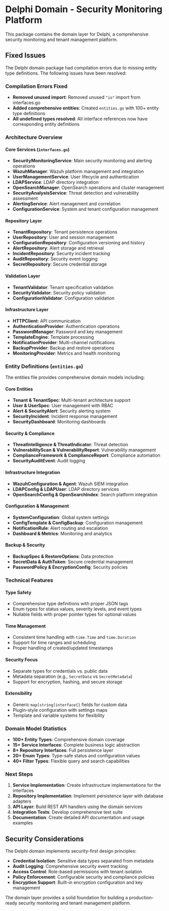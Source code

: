 # Delphi Domain - Security Monitoring Platform

This package contains the domain layer for Delphi, a comprehensive security monitoring and tenant management platform.

##  Fixed Issues

The Delphi domain package had compilation errors due to missing entity type definitions. The following issues have been resolved:

###  **Compilation Errors Fixed**
- **Removed unused import**: Removed unused `"io"` import from interfaces.go
- **Added comprehensive entities**: Created `entities.go` with 100+ entity type definitions
- **All undefined types resolved**: All interface references now have corresponding entity definitions

###  **Architecture Overview**

#### **Core Services (`interfaces.go`)**
- **SecurityMonitoringService**: Main security monitoring and alerting operations
- **WazuhManager**: Wazuh platform management and integration
- **UserManagementService**: User lifecycle and authentication
- **LDAPService**: LDAP directory integration
- **OpenSearchManager**: OpenSearch operations and cluster management
- **SecurityAnalysisService**: Threat detection and vulnerability assessment
- **AlertingService**: Alert management and correlation
- **ConfigurationService**: System and tenant configuration management

#### **Repository Layer**
- **TenantRepository**: Tenant persistence operations
- **UserRepository**: User and session management
- **ConfigurationRepository**: Configuration versioning and history
- **AlertRepository**: Alert storage and retrieval
- **IncidentRepository**: Security incident tracking
- **AuditRepository**: Security event logging
- **SecretRepository**: Secure credential storage

#### **Validation Layer**
- **TenantValidator**: Tenant specification validation
- **SecurityValidator**: Security policy validation
- **ConfigurationValidator**: Configuration validation

#### **Infrastructure Layer**
- **HTTPClient**: API communication
- **AuthenticationProvider**: Authentication operations
- **PasswordManager**: Password and key management
- **TemplateEngine**: Template processing
- **NotificationProvider**: Multi-channel notifications
- **BackupProvider**: Backup and restore operations
- **MonitoringProvider**: Metrics and health monitoring

###  **Entity Definitions (`entities.go`)**

The entities file provides comprehensive domain models including:

#### **Core Entities**
- **Tenant & TenantSpec**: Multi-tenant architecture support
- **User & UserSpec**: User management with RBAC
- **Alert & SecurityAlert**: Security alerting system
- **SecurityIncident**: Incident response management
- **SecurityDashboard**: Monitoring dashboards

#### **Security & Compliance**
- **ThreatIntelligence & ThreatIndicator**: Threat detection
- **VulnerabilityScan & VulnerabilityReport**: Vulnerability management  
- **ComplianceFramework & ComplianceReport**: Compliance automation
- **SecurityAuditEvent**: Audit logging

#### **Infrastructure Integration**
- **WazuhConfiguration & Agent**: Wazuh SIEM integration
- **LDAPConfig & LDAPUser**: LDAP directory services
- **OpenSearchConfig & OpenSearchIndex**: Search platform integration

#### **Configuration & Management**
- **SystemConfiguration**: Global system settings
- **ConfigTemplate & ConfigBackup**: Configuration management
- **NotificationRule**: Alert routing and escalation
- **Dashboard & Metrics**: Monitoring and analytics

#### **Backup & Security**
- **BackupSpec & RestoreOptions**: Data protection
- **SecretData & AuthToken**: Secure credential management
- **PasswordPolicy & EncryptionConfig**: Security policies

###  **Technical Features**

#### **Type Safety**
- Comprehensive type definitions with proper JSON tags
- Enum types for status values, severity levels, and event types
- Nullable fields with proper pointer types for optional values

#### **Time Management**
- Consistent time handling with `time.Time` and `time.Duration`
- Support for time ranges and scheduling
- Proper handling of created/updated timestamps

#### **Security Focus**
- Separate types for credentials vs. public data
- Metadata separation (e.g., `SecretData` vs `SecretMetadata`)
- Support for encryption, hashing, and secure storage

#### **Extensibility**
- Generic `map[string]interface{}` fields for custom data
- Plugin-style configuration with settings maps
- Template and variable systems for flexibility

###  **Domain Model Statistics**

- **100+ Entity Types**: Comprehensive domain coverage
- **15+ Service Interfaces**: Complete business logic abstraction
- **8+ Repository Interfaces**: Full persistence layer
- **20+ Enum Types**: Type-safe status and configuration values
- **40+ Filter Types**: Flexible query and search capabilities

###  **Next Steps**

1. **Service Implementation**: Create infrastructure implementations for the interfaces
2. **Repository Implementation**: Implement persistence layer with database adapters
3. **API Layer**: Build REST API handlers using the domain services
4. **Integration Tests**: Develop comprehensive test suite
5. **Documentation**: Create detailed API documentation and usage examples

##  **Security Considerations**

The Delphi domain implements security-first design principles:

- **Credential Isolation**: Sensitive data types separated from metadata
- **Audit Logging**: Comprehensive security event tracking
- **Access Control**: Role-based permissions with tenant isolation
- **Policy Enforcement**: Configurable security and compliance policies
- **Encryption Support**: Built-in encryption configuration and key management

The domain layer provides a solid foundation for building a production-ready security monitoring and tenant management platform.